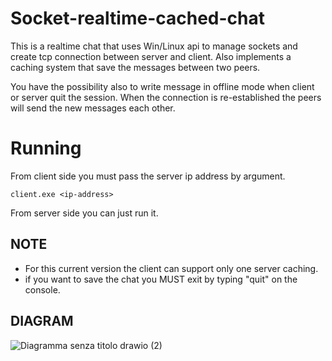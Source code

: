 # Socket-realtime-cached-chat
This is a realtime chat that uses Win/Linux api to manage sockets and create tcp connection between server and client. Also implements a caching system that save the messages between two peers.

You have the possibility also to write message in offline mode when client or server quit the session. When the connection is re-established the peers will send the new messages each other.

# Running
From client side you must pass the server ip address by argument.

`client.exe <ip-address>`

From server side you can just run it.


## NOTE
* For this current version the client can support only one server caching.
* if you want to save the chat you MUST exit by typing "quit" on the console.

## DIAGRAM
![Diagramma senza titolo drawio (2)](https://github.com/Peppo10/Socket-realtime-cached-chat/assets/131891564/273fdd11-c3d1-43b9-b956-5c404040b58b)


